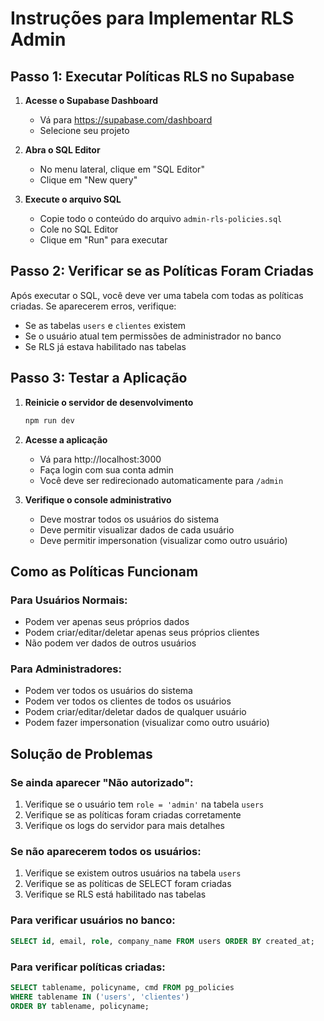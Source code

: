 # Instruções para Implementar RLS Admin

## Passo 1: Executar Políticas RLS no Supabase

1. **Acesse o Supabase Dashboard**
   - Vá para https://supabase.com/dashboard
   - Selecione seu projeto

2. **Abra o SQL Editor**
   - No menu lateral, clique em "SQL Editor"
   - Clique em "New query"

3. **Execute o arquivo SQL**
   - Copie todo o conteúdo do arquivo `admin-rls-policies.sql`
   - Cole no SQL Editor
   - Clique em "Run" para executar

## Passo 2: Verificar se as Políticas Foram Criadas

Após executar o SQL, você deve ver uma tabela com todas as políticas criadas. Se aparecerem erros, verifique:

- Se as tabelas `users` e `clientes` existem
- Se o usuário atual tem permissões de administrador no banco
- Se RLS já estava habilitado nas tabelas

## Passo 3: Testar a Aplicação

1. **Reinicie o servidor de desenvolvimento**
   ```bash
   npm run dev
   ```

2. **Acesse a aplicação**
   - Vá para http://localhost:3000
   - Faça login com sua conta admin
   - Você deve ser redirecionado automaticamente para `/admin`

3. **Verifique o console administrativo**
   - Deve mostrar todos os usuários do sistema
   - Deve permitir visualizar dados de cada usuário
   - Deve permitir impersonation (visualizar como outro usuário)

## Como as Políticas Funcionam

### Para Usuários Normais:
- Podem ver apenas seus próprios dados
- Podem criar/editar/deletar apenas seus próprios clientes
- Não podem ver dados de outros usuários

### Para Administradores:
- Podem ver todos os usuários do sistema
- Podem ver todos os clientes de todos os usuários
- Podem criar/editar/deletar dados de qualquer usuário
- Podem fazer impersonation (visualizar como outro usuário)

## Solução de Problemas

### Se ainda aparecer "Não autorizado":
1. Verifique se o usuário tem `role = 'admin'` na tabela `users`
2. Verifique se as políticas foram criadas corretamente
3. Verifique os logs do servidor para mais detalhes

### Se não aparecerem todos os usuários:
1. Verifique se existem outros usuários na tabela `users`
2. Verifique se as políticas de SELECT foram criadas
3. Verifique se RLS está habilitado nas tabelas

### Para verificar usuários no banco:
```sql
SELECT id, email, role, company_name FROM users ORDER BY created_at;
```

### Para verificar políticas criadas:
```sql
SELECT tablename, policyname, cmd FROM pg_policies 
WHERE tablename IN ('users', 'clientes')
ORDER BY tablename, policyname;
```


